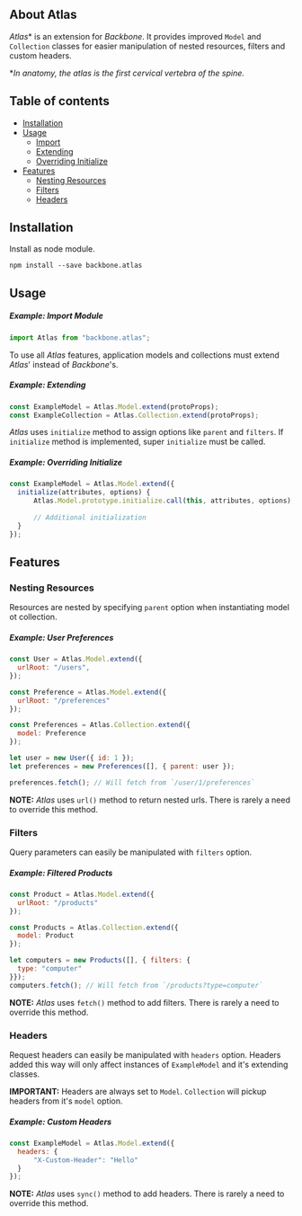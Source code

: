 ## About Atlas

_Atlas_* is an extension for _Backbone_. It provides improved `Model` and `Collection` classes for
easier manipulation of nested resources, filters and custom headers.

*_In anatomy, the atlas is the first cervical vertebra of the spine._

## Table of contents
- [ Installation ](#installation)
- [ Usage ](#usage)
  - [ Import ](#example-import-module)
  - [ Extending ](#example-extending)
  - [ Overriding Initialize ](#example-overriding-initialize)
- [ Features ](#features)
  - [ Nesting Resources ](#nesting-resources)
  - [ Filters ](#filters)
  - [ Headers ](#headers)

## Installation

Install as node module.
```npm
npm install --save backbone.atlas
```

## Usage

##### Example: Import Module
```javascript
import Atlas from "backbone.atlas";
``` 

To use all _Atlas_ features, application models and collections must extend _Atlas_' instead of _Backbone_'s.

##### Example: Extending
```javascript
const ExampleModel = Atlas.Model.extend(protoProps);
const ExampleCollection = Atlas.Collection.extend(protoProps);
```

_Atlas_ uses `initialize` method to assign options like `parent` and `filters`. If `initialize` method is implemented,
super `initialize` must be called.

##### Example: Overriding Initialize

```javascript
const ExampleModel = Atlas.Model.extend({
  initialize(attributes, options) {
      Atlas.Model.prototype.initialize.call(this, attributes, options);
      
      // Additional initialization
  }
});
```

## Features

### Nesting Resources

Resources are nested by specifying `parent` option when instantiating model ot collection. 

##### Example: User Preferences

```javascript
const User = Atlas.Model.extend({
  urlRoot: "/users",
});

const Preference = Atlas.Model.extend({
  urlRoot: "/preferences"
});

const Preferences = Atlas.Collection.extend({
  model: Preference
});

let user = new User({ id: 1 });
let preferences = new Preferences([], { parent: user });

preferences.fetch(); // Will fetch from `/user/1/preferences`
```
**NOTE:** _Atlas_ uses `url()` method to return nested urls. There is rarely a need to override this method.

### Filters

Query parameters can easily be manipulated with `filters` option.

##### Example: Filtered Products

```javascript
const Product = Atlas.Model.extend({
  urlRoot: "/products"
});

const Products = Atlas.Collection.extend({
  model: Product
});

let computers = new Products([], { filters: {
  type: "computer"
}});
computers.fetch(); // Will fetch from `/products?type=computer`
```
**NOTE:** _Atlas_ uses `fetch()` method to add filters. There is rarely a need to override this method.

### Headers

Request headers can easily be manipulated with `headers` option.
Headers added this way will only affect instances of `ExampleModel` and it's extending classes.

**IMPORTANT:** Headers are always set to `Model`. `Collection` will pickup headers from it's `model` option.

##### Example: Custom Headers

```javascript
const ExampleModel = Atlas.Model.extend({
  headers: {
      "X-Custom-Header": "Hello" 
  }
});
```
**NOTE:** _Atlas_ uses `sync()` method to add headers. There is rarely a need to override this method.